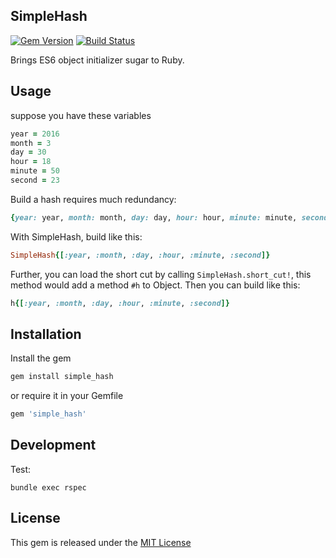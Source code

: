 ## SimpleHash
[![Gem Version](https://badge.fury.io/rb/simple_hash.svg)](https://badge.fury.io/rb/simple_hash)
[![Build Status](https://travis-ci.org/karloku/simple_hash.svg?branch=master)](https://travis-ci.org/karloku/simple_hash)

Brings ES6 object initializer sugar to Ruby.

## Usage

suppose you have these variables
```Ruby
year = 2016
month = 3
day = 30
hour = 18
minute = 50
second = 23
```

Build a hash requires much redundancy:
```Ruby
{year: year, month: month, day: day, hour: hour, minute: minute, second: second}
```

With SimpleHash, build like this:
```Ruby
SimpleHash{[:year, :month, :day, :hour, :minute, :second]}
```

Further, you can load the short cut by calling ```SimpleHash.short_cut!```, this method would add a method ```#h``` to Object.
Then you can build like this:
```Ruby
h{[:year, :month, :day, :hour, :minute, :second]}
```

## Installation

Install the gem
```sh
gem install simple_hash
```
or require it in your Gemfile
```Ruby
gem 'simple_hash'
```

## Development

Test:
```
bundle exec rspec
```

## License

This gem is released under the [MIT License](MIT-LICENSE)
